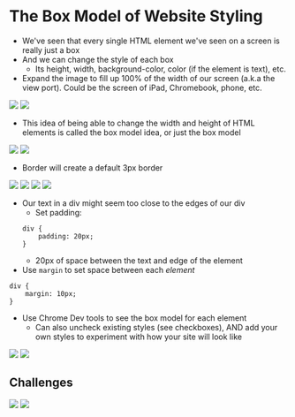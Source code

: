 # The Box Model of Website Styling

- We've seen that every single HTML element we've seen on a screen is really just a box
- And we can change the style of each box
    - Its height, width, background-color, color (if the element is text), etc.
- Expand the image to fill up 100% of the width of our screen (a.k.a the view port). Could be the screen of iPad, Chromebook, phone, etc.

![](images/3.PNG)
![](images/4.PNG)

- This idea of being able to change the width and height of HTML elements is called the box model idea, or just the box model

![](images/5.PNG)
![](images/6.PNG)

- Border will create a default 3px border

![](images/7.PNG)
![](images/8.PNG)
![](images/9.PNG)
![](images/10.PNG)

- Our text in a div might seem too close to the edges of our div
    - Set padding:
    ```
    div {
        padding: 20px;
    }
    ```
    - 20px of space between the text and edge of the element
- Use `margin` to set space between each _element_
```
div {
    margin: 10px;
}
```
- Use Chrome Dev tools to see the box model for each element
    - Can also uncheck existing styles (see checkboxes), AND add your own styles to experiment with how your site will look like

![](images/12.PNG)
![](images/11.PNG)

## Challenges
![](images/13.PNG)
![](images/14.PNG)